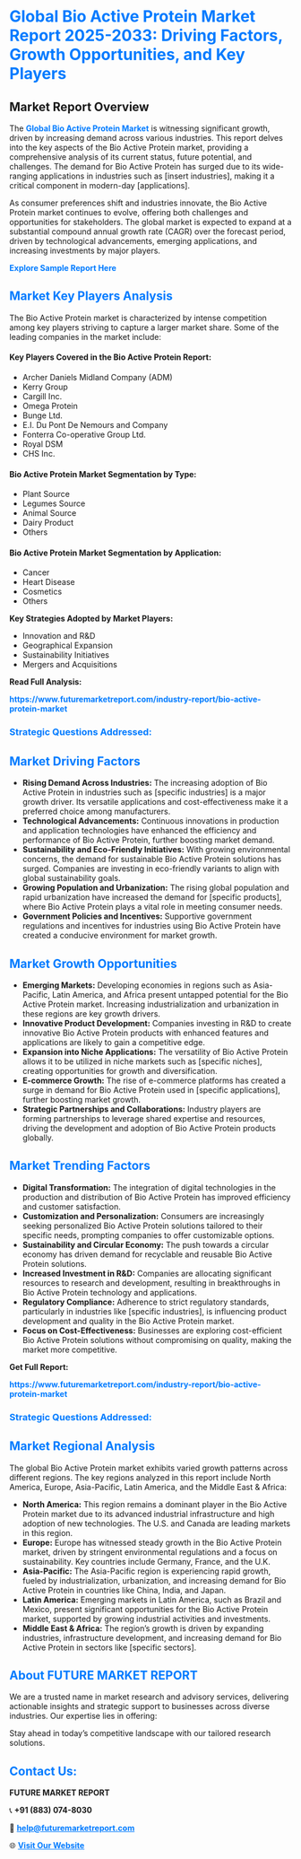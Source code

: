 <h1 style="color: #007BFF;">Global Bio Active Protein Market Report 2025-2033: Driving Factors, Growth Opportunities, and Key Players</h1>

<section id="overview">
<h2>Market Report Overview</h2>
<p>The <a href="https://www.futuremarketreport.com/industry-report/bio-active-protein-market" style="color: #007BFF; text-decoration: none;"><strong>Global Bio Active Protein Market</strong></a> is witnessing significant growth, driven by increasing demand across various industries. This report delves into the key aspects of the Bio Active Protein market, providing a comprehensive analysis of its current status, future potential, and challenges. The demand for Bio Active Protein has surged due to its wide-ranging applications in industries such as [insert industries], making it a critical component in modern-day [applications].</p>
<p>As consumer preferences shift and industries innovate, the Bio Active Protein market continues to evolve, offering both challenges and opportunities for stakeholders. The global market is expected to expand at a substantial compound annual growth rate (CAGR) over the forecast period, driven by technological advancements, emerging applications, and increasing investments by major players.</p>
</section>

<section id="overview">
<p><a href="https://www.futuremarketreport.com/request-sample/reportId=53724" style="color: #007BFF; text-decoration: none;"><strong>Explore Sample Report Here</strong></a></p>
</section>

<section id="key-players">
<h2 style="color: #007BFF;">Market Key Players Analysis</h2>
<p>The Bio Active Protein market is characterized by intense competition among key players striving to capture a larger market share. Some of the leading companies in the market include:</p>
<h4>Key Players Covered in the Bio Active Protein Report:</h4>
<ul><li>Archer Daniels Midland Company (ADM)</li><li>Kerry Group</li><li>Cargill Inc.</li><li>Omega Protein</li><li>Bunge Ltd.</li><li>E.I. Du Pont De Nemours and Company</li><li>Fonterra Co-operative Group Ltd.</li><li>Royal DSM</li><li>CHS Inc.</li></ul>
<h4>Bio Active Protein Market Segmentation by Type:</h4>
<ul><li>Plant Source</li><li>Legumes Source</li><li>Animal Source</li><li>Dairy Product</li><li>Others</li></ul>

<h4>Bio Active Protein Market Segmentation by Application:</h4>
<ul><li>Cancer</li><li>Heart Disease</li><li>Cosmetics</li><li>Others</li></ul>
<p><strong>Key Strategies Adopted by Market Players:</strong></p>
<ul>
<li>Innovation and R&D</li>
<li>Geographical Expansion</li>
<li>Sustainability Initiatives</li>
<li>Mergers and Acquisitions</li>
</ul>
</section>

<section>
<p><strong>Read Full Analysis: </strong></p><a href="https://www.futuremarketreport.com/industry-report/bio-active-protein-market" style="color: #007BFF; text-decoration: none;"><strong>https://www.futuremarketreport.com/industry-report/bio-active-protein-market</strong></a>
<h3 style="color: #007BFF;">Strategic Questions Addressed:</h3>
</section>

<section id="driving-factors">
<h2 style="color: #007BFF;">Market Driving Factors</h2>
<ul>
<li><strong>Rising Demand Across Industries:</strong> The increasing adoption of Bio Active Protein in industries such as [specific industries] is a major growth driver. Its versatile applications and cost-effectiveness make it a preferred choice among manufacturers.</li>
<li><strong>Technological Advancements:</strong> Continuous innovations in production and application technologies have enhanced the efficiency and performance of Bio Active Protein, further boosting market demand.</li>
<li><strong>Sustainability and Eco-Friendly Initiatives:</strong> With growing environmental concerns, the demand for sustainable Bio Active Protein solutions has surged. Companies are investing in eco-friendly variants to align with global sustainability goals.</li>
<li><strong>Growing Population and Urbanization:</strong> The rising global population and rapid urbanization have increased the demand for [specific products], where Bio Active Protein plays a vital role in meeting consumer needs.</li>
<li><strong>Government Policies and Incentives:</strong> Supportive government regulations and incentives for industries using Bio Active Protein have created a conducive environment for market growth.</li>
</ul>
</section>

<section id="growth-opportunities">
<h2 style="color: #007BFF;">Market Growth Opportunities</h2>
<ul>
<li><strong>Emerging Markets:</strong> Developing economies in regions such as Asia-Pacific, Latin America, and Africa present untapped potential for the Bio Active Protein market. Increasing industrialization and urbanization in these regions are key growth drivers.</li>
<li><strong>Innovative Product Development:</strong> Companies investing in R&D to create innovative Bio Active Protein products with enhanced features and applications are likely to gain a competitive edge.</li>
<li><strong>Expansion into Niche Applications:</strong> The versatility of Bio Active Protein allows it to be utilized in niche markets such as [specific niches], creating opportunities for growth and diversification.</li>
<li><strong>E-commerce Growth:</strong> The rise of e-commerce platforms has created a surge in demand for Bio Active Protein used in [specific applications], further boosting market growth.</li>
<li><strong>Strategic Partnerships and Collaborations:</strong> Industry players are forming partnerships to leverage shared expertise and resources, driving the development and adoption of Bio Active Protein products globally.</li>
</ul>
</section>

<section id="trending-factors">
<h2 style="color: #007BFF;">Market Trending Factors</h2>
<ul>
<li><strong>Digital Transformation:</strong> The integration of digital technologies in the production and distribution of Bio Active Protein has improved efficiency and customer satisfaction.</li>
<li><strong>Customization and Personalization:</strong> Consumers are increasingly seeking personalized Bio Active Protein solutions tailored to their specific needs, prompting companies to offer customizable options.</li>
<li><strong>Sustainability and Circular Economy:</strong> The push towards a circular economy has driven demand for recyclable and reusable Bio Active Protein solutions.</li>
<li><strong>Increased Investment in R&D:</strong> Companies are allocating significant resources to research and development, resulting in breakthroughs in Bio Active Protein technology and applications.</li>
<li><strong>Regulatory Compliance:</strong> Adherence to strict regulatory standards, particularly in industries like [specific industries], is influencing product development and quality in the Bio Active Protein market.</li>
<li><strong>Focus on Cost-Effectiveness:</strong> Businesses are exploring cost-efficient Bio Active Protein solutions without compromising on quality, making the market more competitive.</li>
</ul>
</section>

<section>
<p><strong>Get Full Report: </strong></p><a href="https://www.futuremarketreport.com/industry-report/bio-active-protein-market" style="color: #007BFF; text-decoration: none;"><strong>https://www.futuremarketreport.com/industry-report/bio-active-protein-market</strong></a>
<h3 style="color: #007BFF;">Strategic Questions Addressed:</h3>
</section>


<section id="regional-analysis">
<h2 style="color: #007BFF;">Market Regional Analysis</h2>
<p>The global Bio Active Protein market exhibits varied growth patterns across different regions. The key regions analyzed in this report include North America, Europe, Asia-Pacific, Latin America, and the Middle East & Africa:</p>
<ul>
<li><strong>North America:</strong> This region remains a dominant player in the Bio Active Protein market due to its advanced industrial infrastructure and high adoption of new technologies. The U.S. and Canada are leading markets in this region.</li>
<li><strong>Europe:</strong> Europe has witnessed steady growth in the Bio Active Protein market, driven by stringent environmental regulations and a focus on sustainability. Key countries include Germany, France, and the U.K.</li>
<li><strong>Asia-Pacific:</strong> The Asia-Pacific region is experiencing rapid growth, fueled by industrialization, urbanization, and increasing demand for Bio Active Protein in countries like China, India, and Japan.</li>
<li><strong>Latin America:</strong> Emerging markets in Latin America, such as Brazil and Mexico, present significant opportunities for the Bio Active Protein market, supported by growing industrial activities and investments.</li>
<li><strong>Middle East & Africa:</strong> The region’s growth is driven by expanding industries, infrastructure development, and increasing demand for Bio Active Protein in sectors like [specific sectors].</li>
</ul>
</section>

<footer>
<h2 style="color: #007BFF;">About FUTURE MARKET REPORT</h2>
<p>We are a trusted name in market research and advisory services, delivering actionable insights and strategic support to businesses across diverse industries. Our expertise lies in offering:</p>

<p>Stay ahead in today’s competitive landscape with our tailored research solutions.</p>

<h2 style="color: #007BFF;">Contact Us:</h2>
<p><strong>FUTURE MARKET REPORT</strong></p>
<p>📞 <strong>+91 (883) 074-8030</strong></p>
<p>📧 <strong><a href="mailto:help@futuremarketreport.com" style="color: #007BFF;">help@futuremarketreport.com</a></strong></p>
<p>🌐 <strong><a href="https://www.futuremarketreport.com/" style="color: #007BFF;">Visit Our Website</a></strong></p>
</footer>